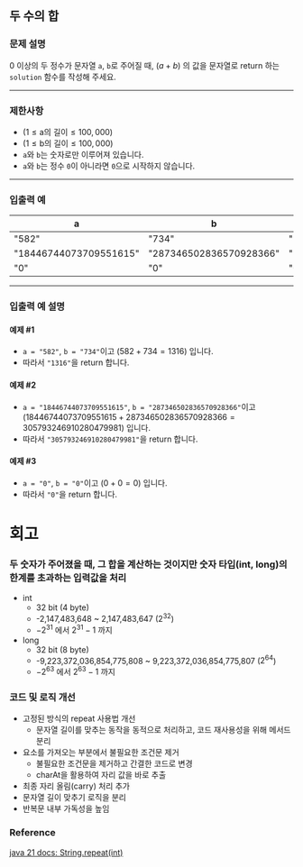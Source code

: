 ## 두 수의 합

### 문제 설명
0 이상의 두 정수가 문자열 `a`, `b`로 주어질 때, $( a + b )$ 의 값을 문자열로 return 하는 `solution` 함수를 작성해 주세요.

---

### 제한사항
- $( 1 \leq \text{a의 길이} \leq 100,000 )$
- $( 1 \leq \text{b의 길이} \leq 100,000 )$
- `a`와 `b`는 숫자로만 이루어져 있습니다.
- `a`와 `b`는 정수 `0`이 아니라면 `0`으로 시작하지 않습니다.

---

### 입출력 예

| a                      | b                       | result                  |
|------------------------|-------------------------|-------------------------|
| "582"                  | "734"                   | "1316"                  |
| "18446744073709551615" | "287346502836570928366" | "305793246910280479981" |
| "0"                    | "0"                     | "0"                     |

---

### 입출력 예 설명

#### 예제 #1
- `a = "582"`, `b = "734"`이고 $( 582 + 734 = 1316 )$ 입니다.
- 따라서 `"1316"`을 return 합니다.

#### 예제 #2
- `a = "18446744073709551615"`, `b = "287346502836570928366"`이고 $( 18446744073709551615 + 287346502836570928366 = 305793246910280479981 )$ 입니다.
- 따라서 `"305793246910280479981"`을 return 합니다.

#### 예제 #3
- `a = "0"`, `b = "0"`이고 $( 0 + 0 = 0 )$ 입니다.
- 따라서 `"0"`을 return 합니다.
# 회고
### 두 숫자가 주어졌을 때, 그 합을 계산하는 것이지만 숫자 타입(int, long)의 한계를 초과하는 입력값을 처리
- int 
  - 32 bit (4 byte)
  - -2,147,483,648 ~ 2,147,483,647 ($2^{32}$)
  - $-2^{31}$ 에서  $2^{31} - 1$ 까지
- long
  - 32 bit (8 byte)
  - -9,223,372,036,854,775,808 ~ 9,223,372,036,854,775,807 ($2^{64}$)
  - $-2^{63}$ 에서  $2^{63} - 1$ 까지 
### 코드 및 로직 개선
- 고정된 방식의 repeat 사용법 개선
  - 문자열 길이를 맞추는 동작을 동적으로 처리하고, 코드 재사용성을 위해 메서드 분리
- 요소를 가져오는 부분에서 불필요한 조건문 제거
  - 불필요한 조건문을 제거하고 간결한 코드로 변경
  - charAt을 활용하여 자리 값을 바로 추출
- 최종 자리 올림(carry) 처리 추가
- 문자열 길이 맞추기 로직을 분리 
- 반복문 내부 가독성을 높임
### Reference 
[java 21 docs: String.repeat(int)](https://docs.oracle.com/en/java/javase/21/docs/api/java.base/java/lang/String.html#repeat(int))

